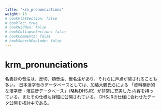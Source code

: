 ```yaml
---
title: "krm_pronunciations"
weight: 15
# bookFlatSection: false
# bookToc: true
# bookHidden: false
# bookCollapseSection: false
# bookComments: false
# bookSearchExclude: false
---
```


# krm_pronunciations


名義抄の音注は、反切、類音注、仮名注があり、それらに声点が施されることも多い。
日本漢字音のデータベースとしては、加藤大鶴氏らによる
「資料横断的な漢字音・漢語音データベース」（略称DHSJR）が非常に充実した
内容を持っている。またその仕様も詳細に公開されている。
DHSJRの仕様に合わせたデータ公開を検討中である。

